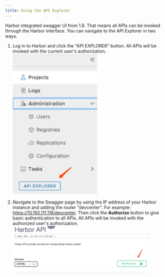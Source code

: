 ```yaml
---
title: Using the API Explorer
---
```


Harbor integrated swagger UI from 1.8. That means all APIs can be invoked through the Harbor interface. You can navigate to the API Explorer in two ways. 

1. Log in to Harbor and click the "API EXPLORER" button. All APIs will be invoked with the current user's authorization.                         
![navigation bar](../../../img/api-explorer-btn.png)


2. Navigate to the Swagger page by using the IP address of your Harbor instance and adding the router "devcenter". For example: https://10.192.111.118/devcenter. Then click the **Authorize** button to give basic authentication to all APIs. All APIs will be invoked with the authorized user's authorization. 
![authentication](../../../img/authorize.png)

